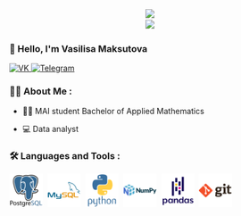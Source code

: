 <div id="header img" align="center">
  <img src="https://media0.giphy.com/media/iY8CRBdQXODJSCERIr/giphy.gif?cid=ecf05e47hvc81dsqbp8ahlnj6kdyvl2vpofbufjl8fr67h3d&rid=giphy.gif&ct=s" width="250"/>
  
  
</div>
  
<div id="header" align="center">
  <img src="https://readme-typing-svg.herokuapp.com?size=30&duration=10000&color=FF4500&center=true&lines=DATA+ANALYST" width="500"/>
</div>

### 👋 Hello, I'm Vasilisa Maksutova

<a href="https://vk.com/kohlenwasserstoff">
    <img src="https://img.shields.io/badge/VK-blue?logo=VK&logoColor=white" alt="VK"/>
</a>
<a href="https://t.me/chblssm">
    <img src="https://img.shields.io/badge/Telegram-blue?logo=Telegram&logoColor=?logoColor=blue" alt="Telegram"/>
</a>

### 👩‍💻 About Me :

- 👨‍🎓 MAI student Bachelor of Applied Mathematics

- 💻 Data analyst



### :hammer_and_wrench: Languages and Tools :

<div>
  <img src="https://github.com/devicons/devicon/blob/master/icons/postgresql/postgresql-original-wordmark.svg" title="PostgreSQL" alt="PostgreSQL" width="60" height="60"/>&nbsp;
  <img src="https://github.com/devicons/devicon/blob/master/icons/mysql/mysql-original-wordmark.svg" title="MySQL" alt="MySQL" width="60" height="60"/>&nbsp;
  <img src="https://github.com/devicons/devicon/blob/master/icons/python/python-original-wordmark.svg" title="Python" alt="Python" width="60" height="60"/>&nbsp;
  <img src="https://github.com/devicons/devicon/blob/master/icons/numpy/numpy-original-wordmark.svg" title="Numpy" alt="Numpy" width="60" height="60"/>&nbsp;
  <img src="https://github.com/devicons/devicon/blob/master/icons/pandas/pandas-original-wordmark.svg" title="Pandas" alt="Pandas" width="60" height="60"/>&nbsp;
  <img src="https://github.com/devicons/devicon/blob/master/icons/git/git-original-wordmark.svg" title="Git" alt="Git" width="60" height="60"/>&nbsp;
</div>
